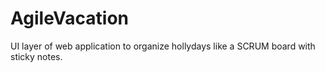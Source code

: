 AgileVacation
=============

UI layer of web application to organize hollydays like a SCRUM board with sticky notes. 
